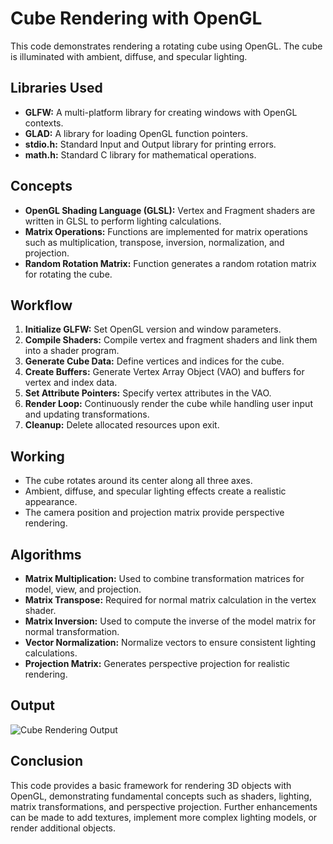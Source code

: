 # Cube Rendering with OpenGL

This code demonstrates rendering a rotating cube using OpenGL. The cube is illuminated with ambient, diffuse, and specular lighting.

## Libraries Used

- **GLFW:** A multi-platform library for creating windows with OpenGL contexts.
- **GLAD:** A library for loading OpenGL function pointers.
- **stdio.h:** Standard Input and Output library for printing errors.
- **math.h:** Standard C library for mathematical operations.

## Concepts

- **OpenGL Shading Language (GLSL):** Vertex and Fragment shaders are written in GLSL to perform lighting calculations.
- **Matrix Operations:** Functions are implemented for matrix operations such as multiplication, transpose, inversion, normalization, and projection.
- **Random Rotation Matrix:** Function generates a random rotation matrix for rotating the cube.

## Workflow

1. **Initialize GLFW:** Set OpenGL version and window parameters.
2. **Compile Shaders:** Compile vertex and fragment shaders and link them into a shader program.
3. **Generate Cube Data:** Define vertices and indices for the cube.
4. **Create Buffers:** Generate Vertex Array Object (VAO) and buffers for vertex and index data.
5. **Set Attribute Pointers:** Specify vertex attributes in the VAO.
6. **Render Loop:** Continuously render the cube while handling user input and updating transformations.
7. **Cleanup:** Delete allocated resources upon exit.

## Working

- The cube rotates around its center along all three axes.
- Ambient, diffuse, and specular lighting effects create a realistic appearance.
- The camera position and projection matrix provide perspective rendering.

## Algorithms

- **Matrix Multiplication:** Used to combine transformation matrices for model, view, and projection.
- **Matrix Transpose:** Required for normal matrix calculation in the vertex shader.
- **Matrix Inversion:** Used to compute the inverse of the model matrix for normal transformation.
- **Vector Normalization:** Normalize vectors to ensure consistent lighting calculations.
- **Projection Matrix:** Generates perspective projection for realistic rendering.

## Output

![Cube Rendering Output](![image](https://github.com/Amon20044/3D_Renderer_Engine/assets/111745899/2cb6f09f-99de-475a-a672-563b98fdf515)
)

## Conclusion

This code provides a basic framework for rendering 3D objects with OpenGL, demonstrating fundamental concepts such as shaders, lighting, matrix transformations, and perspective projection. Further enhancements can be made to add textures, implement more complex lighting models, or render additional objects.
